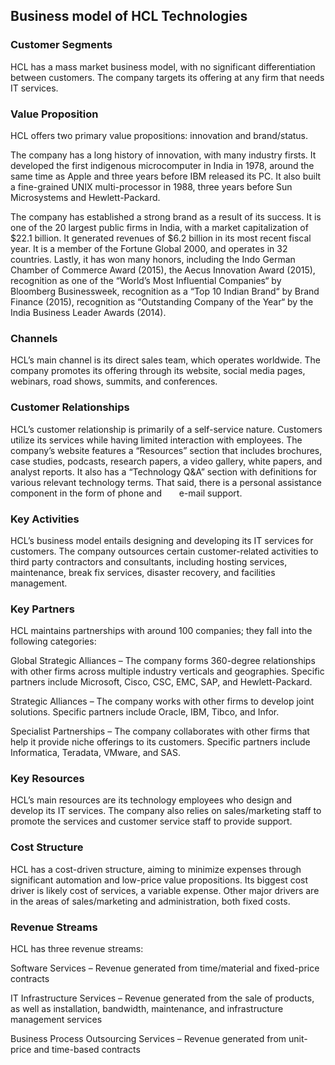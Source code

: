Business model of HCL Technologies
----------------------------------

 ### Customer Segments

 HCL has a mass market business model, with no significant differentiation between customers. The company targets its offering at any firm that needs IT services.

 ### Value Proposition

 HCL offers two primary value propositions: innovation and brand/status.

 The company has a long history of innovation, with many industry firsts. It developed the first indigenous microcomputer in India in 1978, around the same time as Apple and three years before IBM released its PC. It also built a fine-grained UNIX multi-processor in 1988, three years before Sun Microsystems and Hewlett-Packard.

 The company has established a strong brand as a result of its success. It is one of the 20 largest public firms in India, with a market capitalization of $22.1 billion. It generated revenues of $6.2 billion in its most recent fiscal year. It is a member of the Fortune Global 2000, and operates in 32 countries. Lastly, it has won many honors, including the Indo German Chamber of Commerce Award (2015), the Aecus Innovation Award (2015), recognition as one of the “World’s Most Influential Companies“ by Bloomberg Businessweek, recognition as a “Top 10 Indian Brand“ by Brand Finance (2015), recognition as “Outstanding Company of the Year“ by the India Business Leader Awards (2014).

 ### Channels

 HCL’s main channel is its direct sales team, which operates worldwide. The company promotes its offering through its website, social media pages, webinars, road shows, summits, and conferences.

 ### Customer Relationships

 HCL’s customer relationship is primarily of a self-service nature. Customers utilize its services while having limited interaction with employees. The company’s website features a “Resources” section that includes brochures, case studies, podcasts, research papers, a video gallery, white papers, and analyst reports. It also has a “Technology Q&A” section with definitions for various relevant technology terms. That said, there is a personal assistance component in the form of phone and       e-mail support.

 ### Key Activities

 HCL’s business model entails designing and developing its IT services for customers. The company outsources certain customer-related activities to third party contractors and consultants, including hosting services, maintenance, break fix services, disaster recovery, and facilities management.

 ### Key Partners

 HCL maintains partnerships with around 100 companies; they fall into the following categories:

 Global Strategic Alliances – The company forms 360-degree relationships with other firms across multiple industry verticals and geographies. Specific partners include Microsoft, Cisco, CSC, EMC, SAP, and Hewlett-Packard.

 Strategic Alliances – The company works with other firms to develop joint solutions. Specific partners include Oracle, IBM, Tibco, and Infor.

 Specialist Partnerships – The company collaborates with other firms that help it provide niche offerings to its customers. Specific partners include Informatica, Teradata, VMware, and SAS.

 ### Key Resources

 HCL’s main resources are its technology employees who design and develop its IT services. The company also relies on sales/marketing staff to promote the services and customer service staff to provide support.

 ### Cost Structure

 HCL has a cost-driven structure, aiming to minimize expenses through significant automation and low-price value propositions. Its biggest cost driver is likely cost of services, a variable expense. Other major drivers are in the areas of sales/marketing and administration, both fixed costs.

 ### Revenue Streams

 HCL has three revenue streams:

 Software Services – Revenue generated from time/material and fixed-price contracts

 IT Infrastructure Services – Revenue generated from the sale of products, as well as installation, bandwidth, maintenance, and infrastructure management services

 Business Process Outsourcing Services – Revenue generated from unit-price and time-based contracts